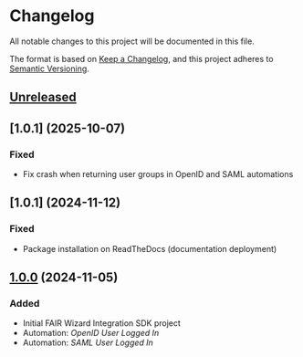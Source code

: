 # Changelog

All notable changes to this project will be documented in this file.

The format is based on [Keep a Changelog](https://keepachangelog.com/en/1.0.0/), and this project adheres
to [Semantic Versioning](https://semver.org/spec/v2.0.0.html).

## [Unreleased]


## [1.0.1] (2025-10-07)

### Fixed

- Fix crash when returning user groups in OpenID and SAML automations

## [1.0.1] (2024-11-12)

### Fixed

- Package installation on ReadTheDocs (documentation deployment)

## [1.0.0] (2024-11-05)

### Added

- Initial FAIR Wizard Integration SDK project
- Automation: *OpenID User Logged In*
- Automation: *SAML User Logged In*


[Unreleased]: /../../compare/main...develop
[1.0.0]: /../../tree/v1.0.0

